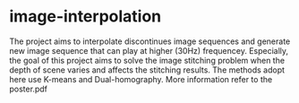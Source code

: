 # image-interpolation
The project aims to interpolate discontinues image sequences and generate new image sequence that can play at higher (30Hz) frequencey. Especially, the goal of this project aims to solve the image stitching problem when the depth of scene varies and affects the stitching results. The methods adopt here use K-means and Dual-homography. More information refer to the poster.pdf
